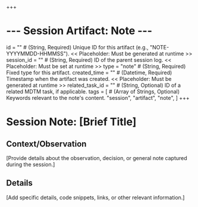 +++
# --- Session Artifact: Note ---
id = "" # (String, Required) Unique ID for this artifact (e.g., "NOTE-YYYYMMDD-HHMMSS"). << Placeholder: Must be generated at runtime >>
session_id = "" # (String, Required) ID of the parent session log. << Placeholder: Must be set at runtime >>
type = "note" # (String, Required) Fixed type for this artifact.
created_time = "" # (Datetime, Required) Timestamp when the artifact was created. << Placeholder: Must be generated at runtime >>
related_task_id = "" # (String, Optional) ID of a related MDTM task, if applicable.
tags = [
    # (Array of Strings, Optional) Keywords relevant to the note's content.
    "session", "artifact", "note",
]
+++

# Session Note: [Brief Title]

## Context/Observation

[Provide details about the observation, decision, or general note captured during the session.]

## Details

[Add specific details, code snippets, links, or other relevant information.]